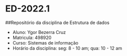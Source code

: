 # ED-2022.1
##Repositório da disciplina de Estrutura de dados

* Aluno: Ygor Bezerra Cruz
* Matricula: 498920
* Curso: Sistemas de informação
* Horário da disciplina: seg: 8 - 10 am; qua: 10 - 12 am
